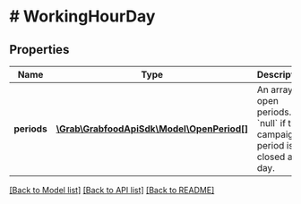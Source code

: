 # # WorkingHourDay

## Properties

Name | Type | Description | Notes
------------ | ------------- | ------------- | -------------
**periods** | [**\Grab\GrabfoodApiSdk\Model\OpenPeriod[]**](OpenPeriod.md) | An array of open periods. &#x60;null&#x60; if the campaign period is closed all day. | [optional]

[[Back to Model list]](../../README.md#models) [[Back to API list]](../../README.md#endpoints) [[Back to README]](../../README.md)
